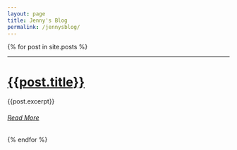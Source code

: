 ```yaml
---
layout: page
title: Jenny's Blog
permalink: /jennysblog/
---
```


{% for post in site.posts %}

<hr>

# [{{post.title}}]({{site.baseurl}}{{post.url}})

{{post.excerpt}}

###### [Read More]({{site.baseurl}}{{post.url}})

{% endfor %}
